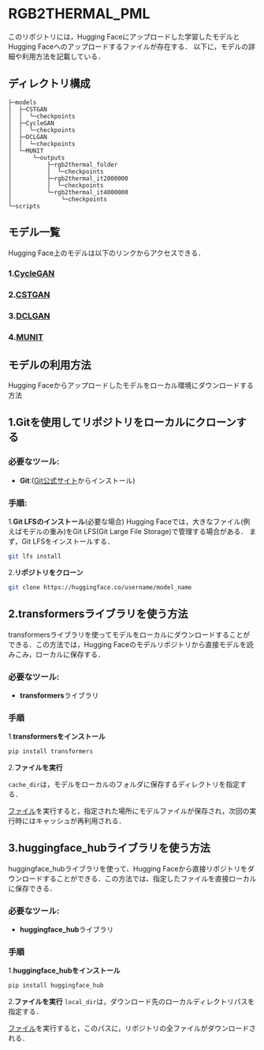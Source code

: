 # RGB2THERMAL_PML
このリポジトリには，Hugging Faceにアップロードした学習したモデルとHugging Faceへのアップロードするファイルが存在する．
以下に，モデルの詳細や利用方法を記載している．

## ディレクトリ構成
```
├─models
│  ├─CSTGAN
│  │  └─checkpoints
│  ├─CycleGAN
│  │  └─checkpoints
│  ├─DCLGAN
│  │  └─checkpoints
│  └─MUNIT
│      └─outputs
│          ├─rgb2thermal_folder
│          │  └─checkpoints
│          ├─rgb2thermal_it2000000
│          │  └─checkpoints
│          └─rgb2thermal_it4000000
│              └─checkpoints
└─scripts
```
## モデル一覧
Hugging Face上のモデルは以下のリンクからアクセスできる．
### 1.[CycleGAN](https://huggingface.co/KIIIT000/RGB2TEHRMAL_CycleGAN)
### 2.[CSTGAN](https://huggingface.co/KIIIT000/RGB2TEHRMAL_CSTGAN)
### 3.[DCLGAN](https://huggingface.co/KIIIT000/RGB2TEHRMAL_DCLGAN)
### 4.[MUNIT](https://huggingface.co/KIIIT000/RGB2TEHRMAL_MUNIT)

## モデルの利用方法
Hugging Faceからアップロードしたモデルをローカル環境にダウンロードする方法
## 1.Gitを使用してリポジトリをローカルにクローンする
### 必要なツール:
- **Git**:([Git公式サイト](https://git-scm.com/)からインストール)

### 手順:
1.**Git LFSのインストール**(必要な場合)
Hugging Faceでは，大きなファイル(例えばモデルの重み)をGit LFS(Git Large File Storage)で管理する場合がある．
まず，Git LFSをインストールする．

``` bash
git lfs install
```
2.**リポジトリをクローン**
``` bash
git clone https://huggingface.co/username/model_name
```
## 2.transformersライブラリを使う方法
transformersライブラリを使ってモデルをローカルにダウンロードすることができる．この方法では，Hugging Faceのモデルリポジトリから直接モデルを読みこみ，ローカルに保存する．
### 必要なツール:
- **transformers**ライブラリ

### 手順
1.**transformersをインストール**

``` bash
pip install transformers
```
2.**ファイルを実行**

```cache_dir```は，モデルをローカルのフォルダに保存するディレクトリを指定する．

[ファイル](https://github.com/KIIIIT00/RGB2THERMAL_PML/blob/main/scripts/save_models_by_hugging.py)を実行すると，指定された場所にモデルファイルが保存され，次回の実行時にはキャッシュが再利用される．

## 3.huggingface_hubライブラリを使う方法
huggingface_hubライブラリを使って、Hugging Faceから直接リポジトリをダウンロードすることができる．この方法では、指定したファイルを直接ローカルに保存できる．
### 必要なツール:
- **huggingface_hub**ライブラリ

### 手順
1.**huggingface_hubをインストール**
```bash
pip install huggingface_hub
```
2.**ファイルを実行**
```local_dir```は，ダウンロード先のローカルディレクトリパスを指定する．

[ファイル](https://github.com/KIIIIT00/RGB2THERMAL_PML/blob/main/scripts/save_models_by_huggingfaceHub.py)を実行すると，このパスに，リポジトリの全ファイルがダウンロードされる．
